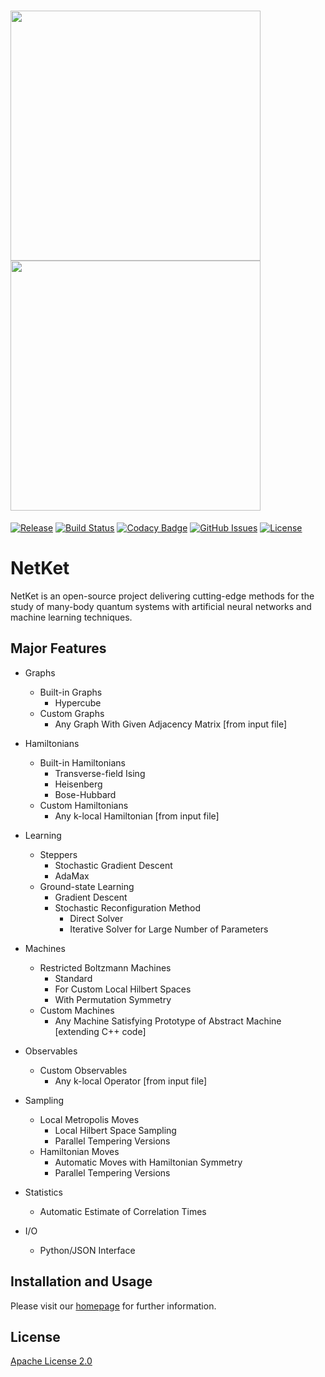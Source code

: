 
# <img src="http://www.netket.org/img/logo_simple.jpg" width="400"> <img src="http://www.netket.org/img/logo_simple.jpg" width="400">

[![Release](https://img.shields.io/github/release/netket/netket.svg)](https://github.com/netket/netket/releases)
[![Build Status](https://travis-ci.org/netket/netket.svg?branch=master)](https://travis-ci.org/netket/netket)
[![Codacy Badge](https://api.codacy.com/project/badge/Grade/acfc9fcbedd54b77a2d45351f4518728)](https://www.codacy.com/app/gcarleo/netket?utm_source=github.com&amp;utm_medium=referral&amp;utm_content=netket/netket&amp;utm_campaign=Badge_Grade)
[![GitHub Issues](https://img.shields.io/github/issues/netket/netket.svg)](http://github.com/netket/netket/issues)
[![License](https://img.shields.io/badge/License-Apache%202.0-blue.svg)](https://opensource.org/licenses/Apache-2.0)

# __NetKet__

NetKet is an open-source project delivering cutting-edge methods for the study
of many-body quantum systems with artificial neural networks and machine learning techniques.


## Major Features

* Graphs
  * Built-in Graphs
    * Hypercube
  * Custom Graphs
    * Any Graph With Given Adjacency Matrix [from input file]

* Hamiltonians
  * Built-in Hamiltonians
    * Transverse-field Ising
    * Heisenberg
    * Bose-Hubbard
  * Custom Hamiltonians
    * Any k-local Hamiltonian [from input file]

* Learning
  * Steppers
    * Stochastic Gradient Descent
    * AdaMax
  * Ground-state Learning
    * Gradient Descent
    * Stochastic Reconfiguration Method
      * Direct Solver
      * Iterative Solver for Large Number of Parameters  

* Machines
  * Restricted Boltzmann Machines
    * Standard
    * For Custom Local Hilbert Spaces
    * With Permutation Symmetry
  * Custom Machines
    * Any Machine Satisfying Prototype of Abstract Machine [extending C++ code]

* Observables
  * Custom Observables
    * Any k-local Operator [from input file]

* Sampling
  * Local Metropolis Moves
    * Local Hilbert Space Sampling
    * Parallel Tempering Versions
  * Hamiltonian Moves
    * Automatic Moves with Hamiltonian Symmetry
    * Parallel Tempering Versions

* Statistics
  * Automatic Estimate of Correlation Times

* I/O
  * Python/JSON Interface   

## Installation and Usage

Please visit our [homepage](http://www.netket.org) for further information.

## License

[Apache License 2.0](https://github.com/netket/netket/blob/master/LICENSE)
